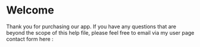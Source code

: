 <h1>Welcome</h1>


<p>Thank you for purchasing our app. If you have any questions that are beyond the scope of this help file, please feel free to email via my user page contact form here :</p>
